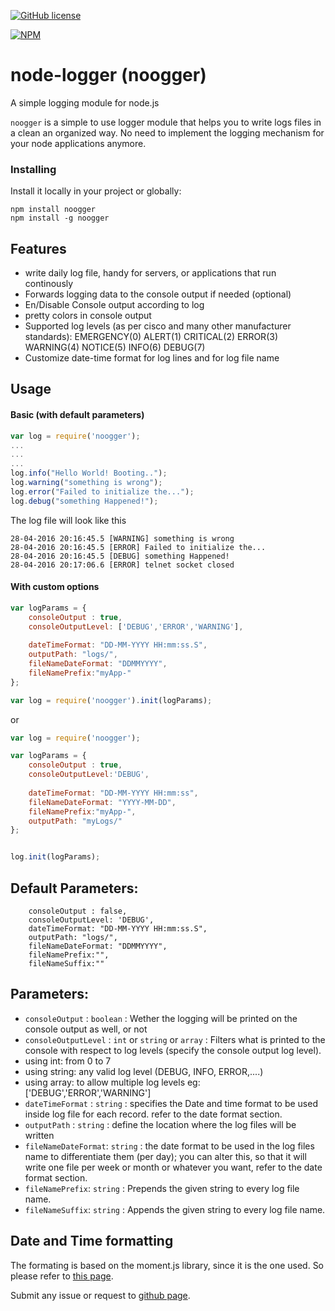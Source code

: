 [![GitHub license](https://img.shields.io/github/license/mashape/apistatus.svg)](https://github.com/mkozjak/node-telnet-client/blob/master/LICENSE)

[![NPM](https://nodei.co/npm/noogger.png?downloads=true&downloadRank=true&stars=true)](https://nodei.co/npm/noogger/)


# node-logger (noogger)

A simple logging module for node.js

`noogger` is a simple to use logger module that helps you to write logs files in a clean an organized way.
No need to implement the logging mechanism for your node applications anymore.


### Installing
Install it locally in your project or globally:
```
npm install noogger
npm install -g noogger
```

## Features

-  write daily log file, handy for servers, or applications that run continously
-  Forwards logging data to the console output if needed (optional)
-  En/Disable Console output according to log
-  pretty colors in console output
-  Supported log levels (as per cisco and many other manufacturer standards):
	EMERGENCY(0)
	ALERT(1)
	CRITICAL(2)
	ERROR(3)
	WARNING(4)
	NOTICE(5)
	INFO(6)
	DEBUG(7)
-  Customize date-time format for log lines and for log file name

## Usage

#### Basic (with default parameters)

```js
var log = require('noogger');
...
...
...
log.info("Hello World! Booting..");
log.warning("something is wrong");
log.error("Failed to initialize the...");
log.debug("something Happened!");

```
The log file will look like this
```
28-04-2016 20:16:45.5 [WARNING] something is wrong
28-04-2016 20:16:45.5 [ERROR] Failed to initialize the...
28-04-2016 20:16:45.5 [DEBUG] something Happened!
28-04-2016 20:17:06.6 [ERROR] telnet socket closed
```

#### With custom options

```js
var logParams = {
	consoleOutput : true,
	consoleOutputLevel: ['DEBUG','ERROR','WARNING'],
	
	dateTimeFormat: "DD-MM-YYYY HH:mm:ss.S",
	outputPath: "logs/",
	fileNameDateFormat: "DDMMYYYY",
	fileNamePrefix:"myApp-"
};

var log = require('noogger').init(logParams);

```
or
```js
var log = require('noogger');

var logParams = {
	consoleOutput : true,
	consoleOutputLevel:'DEBUG',
	
	dateTimeFormat: "DD-MM-YYYY HH:mm:ss",
	fileNameDateFormat: "YYYY-MM-DD",
	fileNamePrefix:"myApp-",
	outputPath: "myLogs/"
};


log.init(logParams);
```

## Default Parameters: 
```
	consoleOutput : false,
	consoleOutputLevel: 'DEBUG',
	dateTimeFormat: "DD-MM-YYYY HH:mm:ss.S",
	outputPath: "logs/",
	fileNameDateFormat: "DDMMYYYY",
	fileNamePrefix:"",
	fileNameSuffix:""
```

## Parameters: 
-  	`consoleOutput` : `boolean` : Wether the logging will be printed on the console output as well, or not
-  	`consoleOutputLevel` : `int` or `string` or `array`  : Filters what is printed to the console with respect to log levels (specify the console output log level).
-  	using int: from 0 to 7 
-  	using string: any valid log level (DEBUG, INFO, ERROR,....)
-  	using array: to allow multiple log levels eg: ['DEBUG','ERROR','WARNING']
-  	`dateTimeFormat` : `string` : specifies the Date and time format to be used inside log file for each record.
                             refer to the date format section.
-  	`outputPath` : `string` : define the location where the log files  will be written
-  	`fileNameDateFormat`: `string` : the date format to be used in the log files name to differentiate them (per day); 
                               you can alter this, so that it will write one file per week or month or whatever you want,
                               refer to the date format section.
-  	`fileNamePrefix`: `string` : Prepends the given string to every log file name.
-  	`fileNameSuffix`: `string` : Appends the given string to every log file name.


## Date and Time formatting

The formating is based on the moment.js library, since it is the one used.
So please refer to [this page][1].

Submit any issue or request to [github page][2].

[1]: http://momentjs.com/docs/#/displaying/format/
[2]: https://github.com/Xsmael/node-logger/issues
